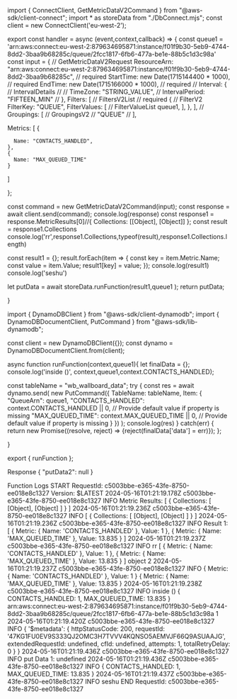 
import { ConnectClient, GetMetricDataV2Command } from "@aws-sdk/client-connect";
import * as storeData  from "./DbConnect.mjs";
const client = new ConnectClient('eu-west-2');

export const handler = async (event,context,callback) => {
  const queue1 = 'arn:aws:connect:eu-west-2:879634695871:instance/f01f9b30-5eb9-4744-8dd2-3baa9b68285c/queue/2fcc1817-6fb6-477a-be1e-88b5c1d3c98a'
const input = { // GetMetricDataV2Request
  ResourceArn: "arn:aws:connect:eu-west-2:879634695871:instance/f01f9b30-5eb9-4744-8dd2-3baa9b68285c", // required
  StartTime: new Date(1715144400 * 1000), // required
  EndTime: new Date(1715166000 * 1000), // required
  // Interval: { // IntervalDetails
  //   // TimeZone: "STRING_VALUE",
  //   IntervalPeriod: "FIFTEEN_MIN" 
  // },
  Filters: [ // FiltersV2List // required
    { // FilterV2
      FilterKey: "QUEUE",
      FilterValues: [ // FilterValueList
        queue1,
      ],
    },
  ],
  // Groupings: [ // GroupingsV2
  //   "QUEUE"
  // ],
 
  Metrics: [
    {
      
      Name: "CONTACTS_HANDLED",
    },
    {
      Name: "MAX_QUEUED_TIME"
    }
  ]
    

 
};

const command = new GetMetricDataV2Command(input);
const response = await client.send(command);
console.log(response)
const response1 = response.MetricResults[0]//{ Collections: [[Object], [Object]] };
const result = response1.Collections
console.log('rr',response1.Collections,typeof(result),response1.Collections.length)

const result1 = {};
result.forEach(item => {
const key = item.Metric.Name;
const value = item.Value;
result1[key] = value;
});
console.log(result1)
console.log('seshu')


let putData = await storeData.runFunction(result1,queue1 );
return putData;


}




import { DynamoDBClient } from "@aws-sdk/client-dynamodb";
import {
  DynamoDBDocumentClient,
  PutCommand
} from "@aws-sdk/lib-dynamodb";

const client = new DynamoDBClient({});
const dynamo = DynamoDBDocumentClient.from(client);

async function runFunction(context,queue1){
    let finalData = {};
      console.log('inside ()', context,queue1,context.CONTACTS_HANDLED);

 const tableName = "wb_wallboard_data";
 try {
                     const res =  await dynamo.send(
                      new PutCommand({
                        TableName: tableName,
                         Item: {
         "QueueArn": queue1,
         "CONTACTS_HANDLED": context.CONTACTS_HANDLED || 0, // Provide default value if property is missing
         "MAX_QUEUED_TIME": context.MAX_QUEUED_TIME || 0, // Provide default value if property is missing
       }
                        })
                      );
                      console.log(res)
                    }
                    catch(err) {
                      return new Promise((resolve, reject) => {reject(finalData['data'] = err)});
                    };

}
  


export {
  runFunction
};

















Response
{
  "putData2": null
}

Function Logs
START RequestId: c5003bbe-e365-43fe-8750-ee018e8c1327 Version: $LATEST
2024-05-16T01:21:19.178Z	c5003bbe-e365-43fe-8750-ee018e8c1327	INFO	Metric Results: [ { Collections: [ [Object], [Object] ] } ]
2024-05-16T01:21:19.236Z	c5003bbe-e365-43fe-8750-ee018e8c1327	INFO	[ { Collections: [ [Object], [Object] ] } ]
2024-05-16T01:21:19.236Z	c5003bbe-e365-43fe-8750-ee018e8c1327	INFO	Result 1: [
  { Metric: { Name: 'CONTACTS_HANDLED' }, Value: 1 },
  { Metric: { Name: 'MAX_QUEUED_TIME' }, Value: 13.835 }
]
2024-05-16T01:21:19.237Z	c5003bbe-e365-43fe-8750-ee018e8c1327	INFO	rr [
  { Metric: { Name: 'CONTACTS_HANDLED' }, Value: 1 },
  { Metric: { Name: 'MAX_QUEUED_TIME' }, Value: 13.835 }
] object 2
2024-05-16T01:21:19.237Z	c5003bbe-e365-43fe-8750-ee018e8c1327	INFO	{ Metric: { Name: 'CONTACTS_HANDLED' }, Value: 1 } { Metric: { Name: 'MAX_QUEUED_TIME' }, Value: 13.835 }
2024-05-16T01:21:19.238Z	c5003bbe-e365-43fe-8750-ee018e8c1327	INFO	inside () { CONTACTS_HANDLED: 1, MAX_QUEUED_TIME: 13.835 } arn:aws:connect:eu-west-2:879634695871:instance/f01f9b30-5eb9-4744-8dd2-3baa9b68285c/queue/2fcc1817-6fb6-477a-be1e-88b5c1d3c98a 1
2024-05-16T01:21:19.420Z	c5003bbe-e365-43fe-8750-ee018e8c1327	INFO	{
  '$metadata': {
    httpStatusCode: 200,
    requestId: '47KG1FU0EV9S333QJ2OMC3H7TVVV4KQNSO5AEMVJF66Q9ASUAAJG',
    extendedRequestId: undefined,
    cfId: undefined,
    attempts: 1,
    totalRetryDelay: 0
  }
}
2024-05-16T01:21:19.436Z	c5003bbe-e365-43fe-8750-ee018e8c1327	INFO	put Data 1: undefined
2024-05-16T01:21:19.436Z	c5003bbe-e365-43fe-8750-ee018e8c1327	INFO	{ CONTACTS_HANDLED: 1, MAX_QUEUED_TIME: 13.835 }
2024-05-16T01:21:19.437Z	c5003bbe-e365-43fe-8750-ee018e8c1327	INFO	seshu
END RequestId: c5003bbe-e365-43fe-8750-ee018e8c1327
